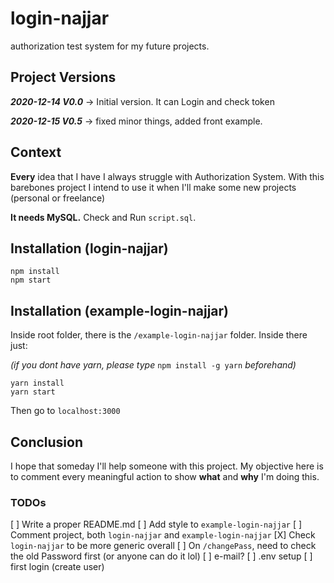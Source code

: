 # login-najjar
authorization test system for my future projects.

## Project Versions
***2020-12-14 V0.0*** -> Initial version. It can Login and check token

***2020-12-15 V0.5*** -> fixed minor things, added front example.

## Context
**Every** idea that I have I always struggle with Authorization System. With this barebones project I intend to use it when I'll make some new projects (personal or freelance)

**It needs MySQL.** Check and Run `script.sql`.

## Installation (login-najjar)
```
npm install
npm start
```

## Installation (example-login-najjar)
Inside root folder, there is the `/example-login-najjar` folder. Inside there just:

*(if you dont have yarn, please type* `npm install -g yarn` *beforehand)*

```
yarn install
yarn start
```

Then go to `localhost:3000`

## Conclusion
I hope that someday I'll help someone with this project. My objective here is to comment every meaningful action to show **what** and **why** I'm doing this.

### TODOs
[ ] Write a proper README.md
[ ] Add style to `example-login-najjar`
[ ] Comment project, both `login-najjar` and `example-login-najjar`
[X] Check `login-najjar` to be more generic overall
[ ] On `/changePass`, need to check the old Password first (or anyone can do it lol)
[ ] e-mail?
[ ] .env setup
[ ] first login (create user)
